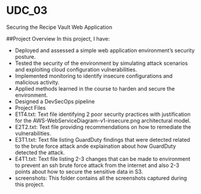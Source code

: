 # UDC_03
Securing the Recipe Vault Web Application

##Project Overview
In this project, I have:

- Deployed and assessed a simple web application environment’s security posture.
- Tested the security of the environment by simulating attack scenarios and exploiting cloud configuration vulnerabilities.
- Implemented monitoring to identify insecure configurations and malicious activity.
- Applied methods learned in the course to harden and secure the environment.
- Designed a DevSecOps pipeline
- Project Files
- E1T4.txt: Text file identifying 2 poor security practices with justification for the AWS-WebServiceDiagram-v1-insecure.png architectural model.
- E2T2.txt: Text file providing recommendations on how to remediate the vulnerabilities.
- E3T1.txt: Text file listing GuardDuty findings that were detected related to the brute force attack ande explaination about how GuardDuty detected the attack.
- E4T1.txt: Text file listing 2-3 changes that can be made to environment to prevent an ssh brute force attack from the internet and also 2-3 points about how to secure     the sensitive data in S3.
- screenshots: This folder contains all the screenshots captured during this project.
